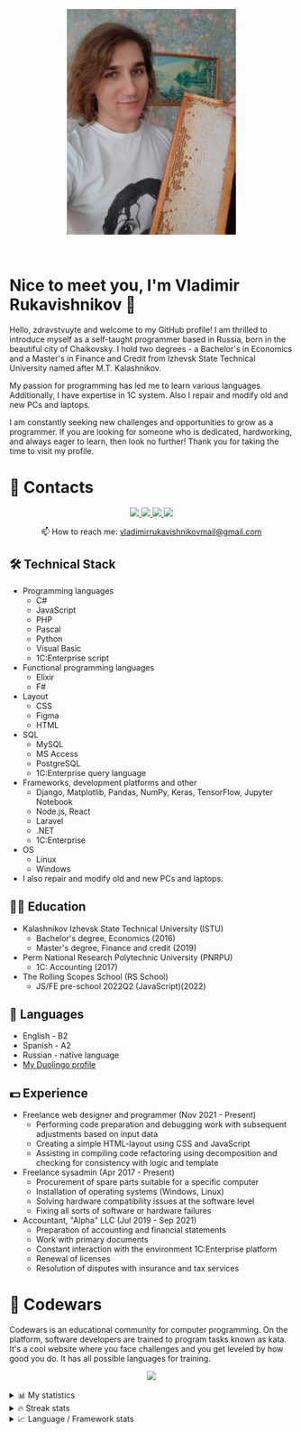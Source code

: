 <p align='center'>
<img src="Rukavishnikov.jpg" width="300" height="400">
</p>
<p align='center'>
<img src="https://komarev.com/ghpvc/?username=HungryVovka&style=flat-square&color=yellow" alt=""/>
</p>

# Nice to meet you, I'm Vladimir Rukavishnikov 👋
Hello, zdravstvuyte and welcome to my GitHub profile! I am thrilled to introduce myself as a self-taught programmer based in Russia, born in the beautiful city of Chaikovsky. I hold two degrees - a Bachelor's in Economics and a Master's in Finance and Credit from Izhevsk State Technical University named after M.T. Kalashnikov.

My passion for programming has led me to learn various languages. Additionally, I have expertise in 1C system. Also I repair and modify old and new PCs and laptops.

I am constantly seeking new challenges and opportunities to grow as a programmer. If you are looking for someone who is dedicated, hardworking, and always eager to learn, then look no further! Thank you for taking the time to visit my profile.

# 📧 Contacts
<p align='center'>
   <a href="https://www.linkedin.com/in/hungryvovka/">
       <img src="https://img.shields.io/badge/linkedin-%230077B5.svg?&style=for-the-badge&logo=linkedin&logoColor=white"/>
   </a>
   <a href="https://twitter.com/HungryVovka">
       <img src="https://img.shields.io/badge/Twitter-1DA1F2?style=for-the-badge&logo=twitter&logoColor=white"/>
   </a>
   <a href="https://t.me/HungryVovka">
       <img src="https://img.shields.io/badge/Telegram-2CA5E0?style=for-the-badge&logo=telegram&logoColor=white"/>
   </a>
   <a href="https://github.com/HungryVovka">
       <img src="https://img.shields.io/badge/GitHub-100000?style=for-the-badge&logo=github&logoColor=white"/>
   </a>
<p align='center'>
   📫 How to reach me: <a href='vladimirrukavishnikovmail@gmail.com'>vladimirrukavishnikovmail@gmail.com</a>
</p>

## 🛠 Technical Stack
* Programming languages
   + C#
   + JavaScript
   + PHP
   + Pascal
   + Python
   + Visual Basic
   + 1C:Enterprise script
* Functional programming languages
   + Elixir
   + F#
* Layout
   + CSS
   + Figma
   + HTML
* SQL
   + MySQL
   + MS Access
   + PostgreSQL
   + 1C:Enterprise query language
* Frameworks, development platforms and other
   + Django, Matplotlib, Pandas, NumPy, Keras, TensorFlow, Jupyter Notebook
   + Node.js, React
   + Laravel
   + .NET
   + 1C:Enterprise
* OS
   + Linux
   + Windows
* I also repair and modify old and new PCs and laptops.

## 👨‍🎓 Education
* Kalashnikov Izhevsk State Technical University (ISTU)
  + Bachelor's degree, Economics (2016)
  + Master's degree, Finance and credit (2019)
* Perm National Research Polytechnic University (PNRPU)
  + 1C: Accounting (2017)
* The Rolling Scopes School (RS School)
  + JS/FE pre-school 2022Q2 (JavaScript)(2022)

## 💬 Languages
*   English - B2
*   Spanish - A2
*   Russian - native language
*   <a href="https://www.duolingo.com/profile/HungryVovka?via=share_profile">My Duolingo profile</a>

## 💵 Experience
* Freelance web designer and programmer (Nov 2021 - Present)
   + Performing code preparation and debugging work with subsequent adjustments based on input data
   + Creating a simple HTML-layout using CSS and JavaScript
   + Assisting in compiling code refactoring using decomposition and checking for consistency with logic and template
* Freelance sysadmin (Apr 2017 - Present)
   + Procurement of spare parts suitable for a specific computer
   + Installation of operating systems (Windows, Linux)
   + Solving hardware compatibility issues at the software level
   + Fixing all sorts of software or hardware failures
* Accountant, "Alpha" LLC (Jul 2019 - Sep 2021)
   + Preparation of accounting and financial statements
   + Work with primary documents
   + Constant interaction with the environment 1C:Enterprise platform
   + Renewal of licenses
   + Resolution of disputes with insurance and tax services

# 🤔 Codewars
Codewars is an educational community for computer programming. On the platform, software developers are trained to program tasks known as kata.
It's a cool website where you face challenges and you get leveled by how good you do. It has all possible languages for training.

<p align="center">
  <a href="https://www.codewars.com/users/HungryVovka">
     <img src="https://www.codewars.com/users/HungryVovka/badges/large">
  </a>
</p>

<details>
<summary>📊 My statistics</summary>
<p>
<a href="https://gitstats.me/HungryVovka" target="_blank">
  <img height="180em" alt="HungryVovka's github stats" src="https://github-readme-stats-eight-theta.vercel.app/api?username=HungryVovka&show_icons=true&theme=vision-friendly-dark&include_all_commits=true&count_private=true"/>
  <img height="180em" alt="HungryVovka's github stats" src="https://github-readme-stats-eight-theta.vercel.app/api/top-langs/?username=HungryVovka&layout=compact&langs_count=8&theme=vision-friendly-dark"/>
</a>
</p>
</details>

<details>
<summary>🔥 Streak stats</summary>
<p>
  <img height="180em" alt="HungryVovka's github stats" src="http://github-readme-streak-stats.herokuapp.com?user=HungryVovka&theme=dark&background=000000">
  <img height="180em" alt="HungryVovka's github stats" src="https://github-readme-stats.vercel.app/api/top-langs/?username=HungryVovka&layout=compact&theme=vision-friendly-dark">
</p>
</details>

<details>
<summary>📈 Language&nbsp;/&nbsp;Framework stats</summary>
<a href='https://profile.codersrank.io/user/HungryVovka/'>
    <img src='http://cr-skills-chart-widget.azurewebsites.net/api/api?username=HungryVovka&padding=30'>
</a>
</details>

